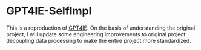 # GPT4IE-SelfImpl

This is a reproduction of [GPT4IE](https://github.com/cocacola-lab/GPT4IE). On the basis of understanding the original project, I will update some engineering improvements to original project: decoupling data processing to make the entire project more standardized.

